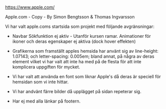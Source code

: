 https://www.apple.com/


Apple.com - Copy - By Simon Bengtsson & Thomas Ingvarsson

Vi har valt apple.coms startsida som projekt med följande avgränsningar:

* Navbar
Sökfunktion ej aktiv - Utanför kursen ramar.
Animationer för ikoner och deras egenskaper ej aktiva (dock hover effekten)

* Grafikerna som framställt apples hemsida har använt sig av line-height: 1.07143; och letter-spacing: 0.005em; bland annat, på några av deras element vilket vi har valt att inte ha med på de flesta för att inte komplicera uppgiften för mycket.

* Vi har valt att använda en font som liknar Apple's då deras är speciell för hemsidan som vi inte hittar.

* Vi har andvänt färre bilder då upplägget på sidan repeterar sig.

* Har ej med alla länkar på footern.